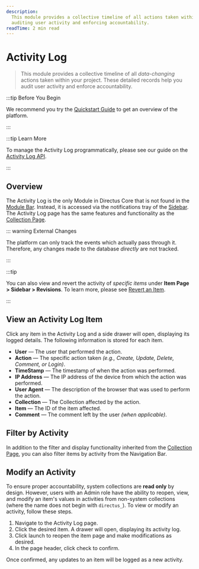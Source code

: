 ```yaml
---
description:
  This module provides a collective timeline of all actions taken within the project. These detailed records allow for
  auditing user activity and enforcing accountability.
readTime: 2 min read
---
```


# Activity Log

> This module provides a collective timeline of all _data-changing_ actions taken within your project. These detailed
> records help you audit user activity and enforce accountability.

:::tip Before You Begin

We recommend you try the [Quickstart Guide](/getting-started/quickstart.md) to get an overview of the platform.

:::

:::tip Learn More

To manage the Activity Log programmatically, please see our guide on the
[Activity Log API](/reference/system/activity.md).

:::

## Overview

The Activity Log is the only Module in Directus Core that is not found in the [Module Bar](/app/overview#_1-module-bar).
Instead, it is accessed via the notifications tray of the [Sidebar](/app/overview#_4-sidebar). The Activity Log page has
the same features and functionality as the [Collection Page](/app/content/collections).

::: warning External Changes

The platform can only track the events which actually pass through it. Therefore, any changes made to the database
_directly_ are not tracked.

:::

:::tip

You can also view and revert the activity of _specific items_ under **Item Page > Sidebar > Revisions**. To learn more,
please see [Revert an Item](/app/content/items#revert-an-item).

:::

## View an Activity Log Item

Click any item in the Activity Log and a side drawer will open, displaying its logged details. The following information
is stored for each item.

- **User** — The user that performed the action.
- **Action** — The specific action taken _(e.g., Create, Update, Delete, Comment, or Login)_.
- **TimeStamp** — The timestamp of when the action was performed.
- **IP Address** — The IP address of the device from which the action was performed.
- **User Agent** — The description of the browser that was used to perform the action.
- **Collection** — The Collection affected by the action.
- **Item** — The ID of the item affected.
- **Comment** — The comment left by the user _(when applicable)_.

## Filter by Activity

In addition to the filter and display functionality inherited from the [Collection Page](/app/content/collections), you
can also filter items by activity from the Navigation Bar.

## Modify an Activity

To ensure proper accountability, system collections are **read only** by design. However, users with an Admin role have
the ability to reopen, view, and modify an item's values in activities from non-system collections (where the name does
not begin with `directus_`). To view or modify an activity, follow these steps.

1. Navigate to the Activity Log page.
2. Click the desired item. A drawer will open, displaying its activity log.
3. Click <span mi btn>launch</span> to reopen the item page and make modifications as desired.
4. In the page header, click <span mi btn>check</span> to confirm.

Once confirmed, any updates to an item will be logged as a new activity.
